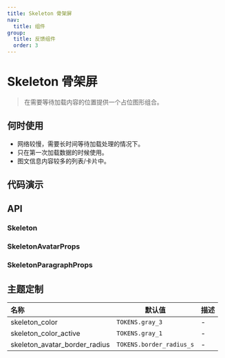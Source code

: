 ```yaml
---
title: Skeleton 骨架屏
nav:
  title: 组件
group:
  title: 反馈组件
  order: 3
---
```


# Skeleton 骨架屏

> 在需要等待加载内容的位置提供一个占位图形组合。

## 何时使用

- 网络较慢，需要长时间等待加载处理的情况下。
- 只在第一次加载数据的时候使用。
- 图文信息内容较多的列表/卡片中。

## 代码演示

<code src="./__fixtures__/basic.tsx"></code>

## API

### Skeleton

<!-- <API hideTitle src="./skeleton.tsx"></API> -->

### SkeletonAvatarProps

<!-- <API hideTitle src="./skeleton-avatar.tsx"></API> -->

### SkeletonParagraphProps

<!-- <API hideTitle src="./skeleton-paragraph.tsx"></API> -->

## 主题定制

| 名称                          | 默认值                   | 描述 |
| :---------------------------- | ------------------------ | ---- |
| skeleton_color                | `TOKENS.gray_3`          | -    |
| skeleton_color_active         | `TOKENS.gray_1`          | -    |
| skeleton_avatar_border_radius | `TOKENS.border_radius_s` | -    |

